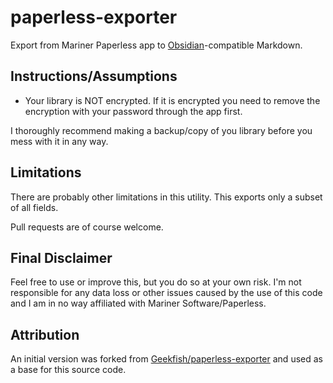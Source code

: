 # paperless-exporter

Export from Mariner Paperless app to
[Obsidian](https://obsidian.md/)-compatible Markdown.

## Instructions/Assumptions

- Your library is NOT encrypted. If it is encrypted you need to remove
  the encryption with your password through the app first.

I thoroughly recommend making a backup/copy of you library before
you mess with it in any way.

## Limitations

There are probably other limitations in this utility.
This exports only a subset of all fields.

Pull requests are of course welcome.

## Final Disclaimer

Feel free to use or improve this, but you do so at your own risk.
I'm not responsible for any data loss or other issues caused by the
use of this code and I am in no way affiliated with Mariner Software/Paperless.

## Attribution

An initial version was forked from [Geekfish/paperless-exporter](https://github.com/Geekfish/paperless-exporter)
and used as a base for this source code.
